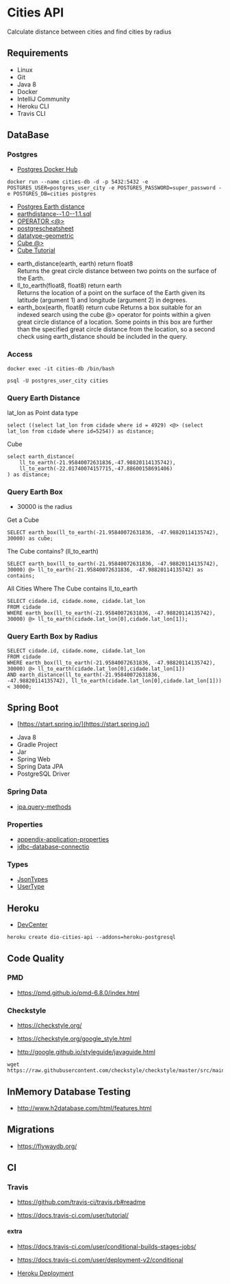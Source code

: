 # Cities API

Calculate distance between cities and find cities by radius

## Requirements

* Linux
* Git
* Java 8
* Docker
* IntelliJ Community
* Heroku CLI
* Travis CLI

## DataBase

### Postgres

* [Postgres Docker Hub](https://hub.docker.com/_/postgres)

```shell script
docker run --name cities-db -d -p 5432:5432 -e POSTGRES_USER=postgres_user_city -e POSTGRES_PASSWORD=super_password -e POSTGRES_DB=cities postgres
```

* [Postgres Earth distance](https://www.postgresql.org/docs/current/earthdistance.html)
* [earthdistance--1.0--1.1.sql](https://github.com/postgres/postgres/blob/master/contrib/earthdistance/earthdistance--1.0--1.1.sql)
* [OPERATOR <@>](https://github.com/postgres/postgres/blob/master/contrib/earthdistance/earthdistance--1.1.sql)
* [postgrescheatsheet](https://postgrescheatsheet.com/#/tables)
* [datatype-geometric](https://www.postgresql.org/docs/current/datatype-geometric.html)
* [Cube @>](https://www.postgresql.org/docs/current/cube.html)
* [Cube Tutorial](https://www.postgresqltutorial.com/postgresql-cube/)

+ earth_distance(earth, earth)	return float8	
Returns the great circle distance between two points on the surface of the Earth.
+ ll_to_earth(float8, float8) return earth	
Returns the location of a point on the surface of the Earth given its latitude (argument 1) and longitude (argument 2) in degrees.
+ earth_box(earth, float8)	return cube	
Returns a box suitable for an indexed search using the cube @> operator for points within a given great circle distance of a location. Some points in this box are further than the specified great circle distance from the location, so a second check using earth_distance should be included in the query.

### Access

```shell script
docker exec -it cities-db /bin/bash

psql -U postgres_user_city cities
```

### Query Earth Distance

lat_lon as Point data type
```roomsql
select ((select lat_lon from cidade where id = 4929) <@> (select lat_lon from cidade where id=5254)) as distance;
```

Cube
```roomsql
select earth_distance(
    ll_to_earth(-21.95840072631836,-47.98820114135742), 
    ll_to_earth(-22.01740074157715,-47.88600158691406)
) as distance;
```

### Query Earth Box

+ 30000 is the radius

Get a Cube
```roomsql
SELECT earth_box(ll_to_earth(-21.95840072631836, -47.98820114135742), 30000) as cube;
```
The Cube contains? (ll_to_earth) 
```roomsql
SELECT earth_box(ll_to_earth(-21.95840072631836, -47.98820114135742), 30000) @> ll_to_earth(-21.95840072631836, -47.98820114135742) as contains;
```

All Cities Where The Cube contains ll_to_earth
```roomsql
SELECT cidade.id, cidade.nome, cidade.lat_lon 
FROM cidade 
WHERE earth_box(ll_to_earth(-21.95840072631836, -47.98820114135742), 30000) @> ll_to_earth(cidade.lat_lon[0],cidade.lat_lon[1]);
```

### Query Earth Box by Radius

```roomsql
SELECT cidade.id, cidade.nome, cidade.lat_lon 
FROM cidade 
WHERE earth_box(ll_to_earth(-21.95840072631836, -47.98820114135742), 30000) @> ll_to_earth(cidade.lat_lon[0],cidade.lat_lon[1]) 
AND earth_distance(ll_to_earth(-21.95840072631836, -47.98820114135742), ll_to_earth(cidade.lat_lon[0],cidade.lat_lon[1])) < 30000;
```

## Spring Boot

* [https://start.spring.io/](https://start.spring.io/)

+ Java 8
+ Gradle Project
+ Jar
+ Spring Web
+ Spring Data JPA
+ PostgreSQL Driver

### Spring Data

* [jpa.query-methods](https://docs.spring.io/spring-data/jpa/docs/current/reference/html/#jpa.query-methods)

### Properties

* [appendix-application-properties](https://docs.spring.io/spring-boot/docs/current/reference/html/appendix-application-properties.html)
* [jdbc-database-connectio](https://www.codejava.net/java-se/jdbc/jdbc-database-connection-url-for-common-databases)

### Types

* [JsonTypes](https://github.com/vladmihalcea/hibernate-types)
* [UserType](https://docs.jboss.org/hibernate/orm/3.5/api/org/hibernate/usertype/UserType.html)

## Heroku

* [DevCenter](https://devcenter.heroku.com/articles/getting-started-with-gradle-on-heroku)

```shell script
heroku create dio-cities-api --addons=heroku-postgresql
```

## Code Quality

### PMD

+ https://pmd.github.io/pmd-6.8.0/index.html

### Checkstyle

+ https://checkstyle.org/

+ https://checkstyle.org/google_style.html

+ http://google.github.io/styleguide/javaguide.html

```shell script
wget https://raw.githubusercontent.com/checkstyle/checkstyle/master/src/main/resources/google_checks.xml
```

## InMemory Database Testing

+ http://www.h2database.com/html/features.html


## Migrations

+ https://flywaydb.org/

## CI

### Travis
+ https://github.com/travis-ci/travis.rb#readme

+ https://docs.travis-ci.com/user/tutorial/

#### extra

+ https://docs.travis-ci.com/user/conditional-builds-stages-jobs/
+ https://docs.travis-ci.com/user/deployment-v2/conditional

+ [Heroku Deployment](https://docs.travis-ci.com/user/deployment/heroku/)
